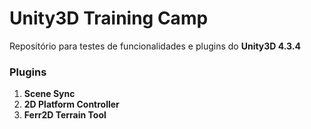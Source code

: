 Unity3D Training Camp
=================

Repositório para testes de funcionalidades e plugins do **Unity3D 4.3.4**


### Plugins

1. **Scene Sync**
2. **2D Platform Controller**
3. **Ferr2D Terrain Tool**


